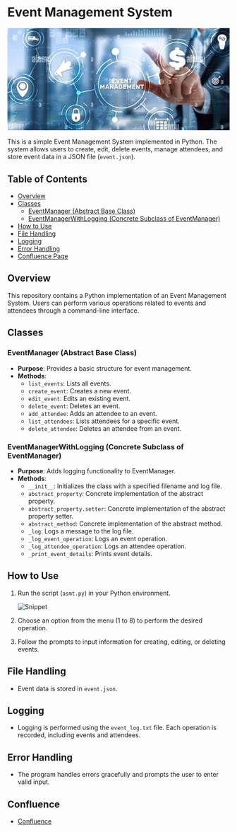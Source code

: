 # Event Management System
  ![Snippet](https://github.com/CharuKes/Event-Management-System/blob/master/Data/1%20(1).JPG)

This is a simple Event Management System implemented in Python. The system allows users to create, edit, delete events, manage attendees, and store event data in a JSON file (`event.json`).

## Table of Contents

- [Overview](#overview)
- [Classes](#classes)
  - [EventManager (Abstract Base Class)](#eventmanager-abstract-base-class)
  - [EventManagerWithLogging (Concrete Subclass of EventManager)](#eventmanagerwithlogging-concrete-subclass-of-eventmanager)
- [How to Use](#how-to-use)
- [File Handling](#file-handling)
- [Logging](#logging)
- [Error Handling](#error-handling)
- [Confluence Page](#confluence)

## Overview

This repository contains a Python implementation of an Event Management System. Users can perform various operations related to events and attendees through a command-line interface.

## Classes

### EventManager (Abstract Base Class)

- **Purpose**: Provides a basic structure for event management.
- **Methods**:
  - `list_events`: Lists all events.
  - `create_event`: Creates a new event.
  - `edit_event`: Edits an existing event.
  - `delete_event`: Deletes an event.
  - `add_attendee`: Adds an attendee to an event.
  - `list_attendees`: Lists attendees for a specific event.
  - `delete_attendee`: Deletes an attendee from an event.

### EventManagerWithLogging (Concrete Subclass of EventManager)

- **Purpose**: Adds logging functionality to EventManager.
- **Methods**:
  - `__init__`: Initializes the class with a specified filename and log file.
  - `abstract_property`: Concrete implementation of the abstract property.
  - `abstract_property.setter`: Concrete implementation of the abstract property setter.
  - `abstract_method`: Concrete implementation of the abstract method.
  - `_log`: Logs a message to the log file.
  - `_log_event_operation`: Logs an event operation.
  - `_log_attendee_operation`: Logs an attendee operation.
  - `_print_event_details`: Prints event details.

## How to Use

1. Run the script (`asmt.py`) in your Python environment.
   
    ![Snippet](https://github.com/Albany-Beck-Worldwide/python-ems-CharuKes/blob/main/git.JPG)
3. Choose an option from the menu (1 to 8) to perform the desired operation.
4. Follow the prompts to input information for creating, editing, or deleting events.

## File Handling

- Event data is stored in `event.json`.

## Logging

- Logging is performed using the `event_log.txt` file. Each operation is recorded, including events and attendees.

## Error Handling

- The program handles errors gracefully and prompts the user to enter valid input.

## Confluence
- [Confluence](https://charukesarwani.atlassian.net/l/cp/y1HAS70B)

